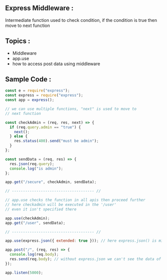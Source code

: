 ## Express Middleware :

Intermediate function used to check condition, if the condition is true then move to next function

## Topics :

- Middleware
- app.use
- how to access post data using middleware

## Sample Code :

```js
const e = require("express");
const express = require("express");
const app = express();

// we can use multiple functions, "next" is used to move to
// next function

const checkAdmin = (req, res, next) => {
  if (req.query.admin == "true") {
    next();
  } else {
    res.status(400).send("must be admin");
  }
};

const sendData = (req, res) => {
  res.json(req.query);
  console.log("is admin");
};

app.get("/secure", checkAdmin, sendData);

// ------------------------------------- //

// app.use checks the function in all apis then proceed further
// here checkadmin will be executed in the '/user'
// even it isn't specified there

app.use(checkAdmin);
app.get("/user", sendData);

// ------------------------------------- //

app.use(express.json({ extended: true })); // here express.json() is middleware

app.post("/", (req, res) => {
  console.log(req.body);
  res.send(req.body); // without express.json we can't see the data of POST
});

app.listen(5000);
```
